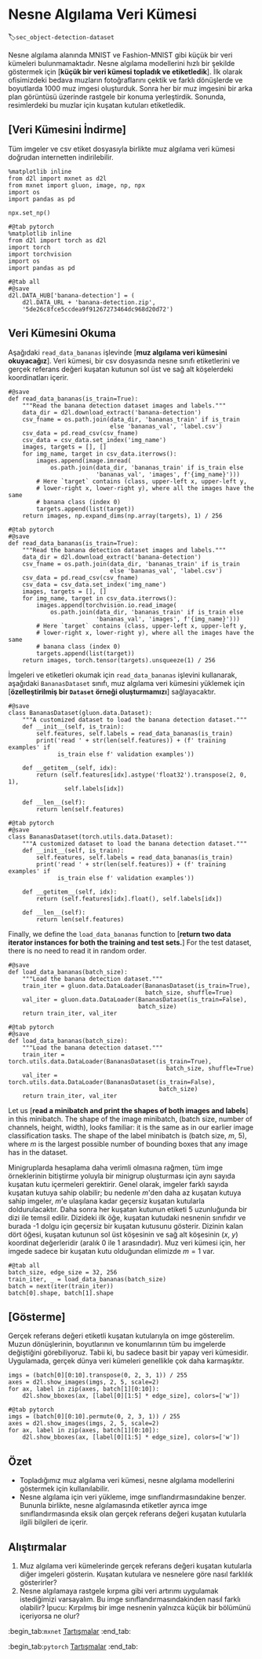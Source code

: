 # Nesne Algılama Veri Kümesi
:label:`sec_object-detection-dataset`

Nesne algılama alanında MNIST ve Fashion-MNIST gibi küçük bir veri kümeleri bulunmamaktadır. Nesne algılama modellerini hızlı bir şekilde göstermek için [**küçük bir veri kümesi topladık ve etiketledik**]. İlk olarak ofisimizdeki bedava muzların fotoğraflarını çektik ve farklı dönüşlerde ve boyutlarda 1000 muz imgesi oluşturduk. Sonra her bir muz imgesini bir arka plan görüntüsü üzerinde rastgele bir konuma yerleştirdik. Sonunda, resimlerdeki bu muzlar için kuşatan kutuları etiketledik. 

## [**Veri Kümesini İndirme**]

Tüm imgeler ve csv etiket dosyasıyla birlikte muz algılama veri kümesi doğrudan internetten indirilebilir.

```{.python .input}
%matplotlib inline
from d2l import mxnet as d2l
from mxnet import gluon, image, np, npx
import os
import pandas as pd

npx.set_np()
```

```{.python .input}
#@tab pytorch
%matplotlib inline
from d2l import torch as d2l
import torch
import torchvision
import os
import pandas as pd
```

```{.python .input}
#@tab all
#@save
d2l.DATA_HUB['banana-detection'] = (
    d2l.DATA_URL + 'banana-detection.zip',
    '5de26c8fce5ccdea9f91267273464dc968d20d72')
```

## Veri Kümesini Okuma

Aşağıdaki `read_data_bananas` işlevinde [**muz algılama veri kümesini okuyacağız**]. Veri kümesi,  bir csv dosyasında nesne sınıfı etiketlerini ve gerçek referans değeri kuşatan kutunun sol üst ve sağ alt köşelerdeki koordinatları içerir.

```{.python .input}
#@save
def read_data_bananas(is_train=True):
    """Read the banana detection dataset images and labels."""
    data_dir = d2l.download_extract('banana-detection')
    csv_fname = os.path.join(data_dir, 'bananas_train' if is_train
                             else 'bananas_val', 'label.csv')
    csv_data = pd.read_csv(csv_fname)
    csv_data = csv_data.set_index('img_name')
    images, targets = [], []
    for img_name, target in csv_data.iterrows():
        images.append(image.imread(
            os.path.join(data_dir, 'bananas_train' if is_train else
                         'bananas_val', 'images', f'{img_name}')))
        # Here `target` contains (class, upper-left x, upper-left y,
        # lower-right x, lower-right y), where all the images have the same
        # banana class (index 0)
        targets.append(list(target))
    return images, np.expand_dims(np.array(targets), 1) / 256
```

```{.python .input}
#@tab pytorch
#@save
def read_data_bananas(is_train=True):
    """Read the banana detection dataset images and labels."""
    data_dir = d2l.download_extract('banana-detection')
    csv_fname = os.path.join(data_dir, 'bananas_train' if is_train
                             else 'bananas_val', 'label.csv')
    csv_data = pd.read_csv(csv_fname)
    csv_data = csv_data.set_index('img_name')
    images, targets = [], []
    for img_name, target in csv_data.iterrows():
        images.append(torchvision.io.read_image(
            os.path.join(data_dir, 'bananas_train' if is_train else
                         'bananas_val', 'images', f'{img_name}')))
        # Here `target` contains (class, upper-left x, upper-left y,
        # lower-right x, lower-right y), where all the images have the same
        # banana class (index 0)
        targets.append(list(target))
    return images, torch.tensor(targets).unsqueeze(1) / 256
```

İmgeleri ve etiketleri okumak için `read_data_bananas` işlevini kullanarak, aşağıdaki `BananasDataset` sınıfı, muz algılama veri kümesini yüklemek için [**özelleştirilmiş bir `Dataset` örneği oluşturmamızı**] sağlayacaktır.

```{.python .input}
#@save
class BananasDataset(gluon.data.Dataset):
    """A customized dataset to load the banana detection dataset."""
    def __init__(self, is_train):
        self.features, self.labels = read_data_bananas(is_train)
        print('read ' + str(len(self.features)) + (f' training examples' if
              is_train else f' validation examples'))

    def __getitem__(self, idx):
        return (self.features[idx].astype('float32').transpose(2, 0, 1),
                self.labels[idx])

    def __len__(self):
        return len(self.features)
```

```{.python .input}
#@tab pytorch
#@save
class BananasDataset(torch.utils.data.Dataset):
    """A customized dataset to load the banana detection dataset."""
    def __init__(self, is_train):
        self.features, self.labels = read_data_bananas(is_train)
        print('read ' + str(len(self.features)) + (f' training examples' if
              is_train else f' validation examples'))

    def __getitem__(self, idx):
        return (self.features[idx].float(), self.labels[idx])

    def __len__(self):
        return len(self.features)
```

Finally, we define
the `load_data_bananas` function to [**return two
data iterator instances for both the training and test sets.**]
For the test dataset,
there is no need to read it in random order.

```{.python .input}
#@save
def load_data_bananas(batch_size):
    """Load the banana detection dataset."""
    train_iter = gluon.data.DataLoader(BananasDataset(is_train=True),
                                       batch_size, shuffle=True)
    val_iter = gluon.data.DataLoader(BananasDataset(is_train=False),
                                     batch_size)
    return train_iter, val_iter
```

```{.python .input}
#@tab pytorch
#@save
def load_data_bananas(batch_size):
    """Load the banana detection dataset."""
    train_iter = torch.utils.data.DataLoader(BananasDataset(is_train=True),
                                             batch_size, shuffle=True)
    val_iter = torch.utils.data.DataLoader(BananasDataset(is_train=False),
                                           batch_size)
    return train_iter, val_iter
```

Let us [**read a minibatch and print the shapes of
both images and labels**] in this minibatch.
The shape of the image minibatch,
(batch size, number of channels, height, width),
looks familiar:
it is the same as in our earlier image classification tasks.
The shape of the label minibatch is
(batch size, $m$, 5),
where $m$ is the largest possible number of bounding boxes
that any image has in the dataset.

Minigruplarda hesaplama daha verimli olmasına rağmen, tüm imge örneklerinin bitiştirme yoluyla bir minigrup oluşturması için aynı sayıda kuşatan kutu içermeleri gerektirir. Genel olarak, imgeler farklı sayıda kuşatan kutuya sahip olabilir; bu nedenle $m$'den daha az kuşatan kutuya sahip imgeler, $m$'e ulaşılana kadar geçersiz kuşatan kutularla doldurulacaktır. Daha sonra her kuşatan kutunun etiketi 5 uzunluğunda bir dizi ile temsil edilir. Dizideki ilk öğe, kuşatan kutudaki nesnenin sınıfıdır ve burada -1 dolgu için geçersiz bir kuşatan kutusunu gösterir. Dizinin kalan dört öğesi, kuşatan kutunun sol üst köşesinin ve sağ alt köşesinin ($x$, $y$) koordinat değerleridir (aralık 0 ile 1 arasındadır). Muz veri kümesi için, her imgede sadece bir kuşatan kutu olduğundan elimizde $m=1$ var.

```{.python .input}
#@tab all
batch_size, edge_size = 32, 256
train_iter, _ = load_data_bananas(batch_size)
batch = next(iter(train_iter))
batch[0].shape, batch[1].shape
```

## [**Gösterme**]

Gerçek referans değeri etiketli kuşatan kutularıyla on imge gösterelim. Muzun dönüşlerinin, boyutlarının ve konumlarının tüm bu imgelerde değiştiğini görebiliyoruz. Tabii ki, bu sadece basit bir yapay veri kümesidir. Uygulamada, gerçek dünya veri kümeleri genellikle çok daha karmaşıktır.

```{.python .input}
imgs = (batch[0][0:10].transpose(0, 2, 3, 1)) / 255
axes = d2l.show_images(imgs, 2, 5, scale=2)
for ax, label in zip(axes, batch[1][0:10]):
    d2l.show_bboxes(ax, [label[0][1:5] * edge_size], colors=['w'])
```

```{.python .input}
#@tab pytorch
imgs = (batch[0][0:10].permute(0, 2, 3, 1)) / 255
axes = d2l.show_images(imgs, 2, 5, scale=2)
for ax, label in zip(axes, batch[1][0:10]):
    d2l.show_bboxes(ax, [label[0][1:5] * edge_size], colors=['w'])
```

## Özet

* Topladığımız muz algılama veri kümesi, nesne algılama modellerini göstermek için kullanılabilir.
* Nesne algılama için veri yükleme, imge sınıflandırmasındakine benzer. Bununla birlikte, nesne algılamasında etiketler ayrıca imge sınıflandırmasında eksik olan gerçek referans değeri kuşatan kutularla ilgili bilgileri de içerir.

## Alıştırmalar

1. Muz algılama veri kümelerinde gerçek referans değeri kuşatan kutularla diğer imgeleri gösterin. Kuşatan kutulara ve nesnelere göre nasıl farklılık gösterirler?
1. Nesne algılamaya rastgele kırpma gibi veri artırımı uygulamak istediğimizi varsayalım. Bu imge sınıflandırmasındakinden nasıl farklı olabilir? İpucu: Kırpılmış bir imge nesnenin yalnızca küçük bir bölümünü içeriyorsa ne olur?

:begin_tab:`mxnet`
[Tartışmalar](https://discuss.d2l.ai/t/372)
:end_tab:

:begin_tab:`pytorch`
[Tartışmalar](https://discuss.d2l.ai/t/1608)
:end_tab:
